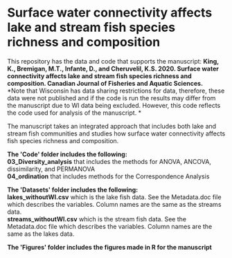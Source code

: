 # Surface water connectivity affects lake and stream fish species richness and composition 

This repository has the data and code that supports the manuscript: **King, K., Bremigan, M.T., Infante, D., and Cheruvelil, K.S. 2020. Surface water connectivity affects lake and stream fish species richness and composition. Canadian Journal of Fisheries and Aquatic Sciences.**  
*Note that Wisconsin has data sharing restrictions for data, therefore, these data were not published and if the code is run the results may differ from the manuscript due to WI data being excluded. However, this code reflects the code used for analysis of the manuscript. *

The manuscript takes an integrated approach that includes both lake and stream fish communities and studies how surface water connectivity affects fish species richness and composition. 


**The 'Code' folder includes the following:** \
**03_Diversity_analysis** that includes the methods for ANOVA, ANCOVA, dissimilarity, and PERMANOVA \
**04_ordination** that includes methods for the Correspondence Analysis

**The 'Datasets' folder includes the following:** \
**lakes_withoutWI.csv** which is the lake fish data. See the Metadata.doc file which describes the variables. Column names are the same as the streams data. \
**streams_withoutWI.csv** which is the stream fish data. See the Metadata.doc file which describes the variables. Column names are the same as the lakes data. 

**The 'Figures' folder includes the figures made in R for the manuscript**

